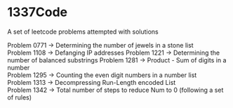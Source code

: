 # 1337Code
A set of leetcode problems attempted with solutions  

Problem 0771 -> Determining the number of jewels in a stone list  
Problem 1108 -> Defanging IP addresses
Problem 1221 -> Determining the number of balanced substrings
Problem 1281 -> Product - Sum of digits in a number  
Problem 1295 -> Counting the even digit numbers in a number list  
Problem 1313 -> Decompressing Run-Length encoded List  
Problem 1342 -> Total number of steps to reduce Num to 0 (following a set of rules)

